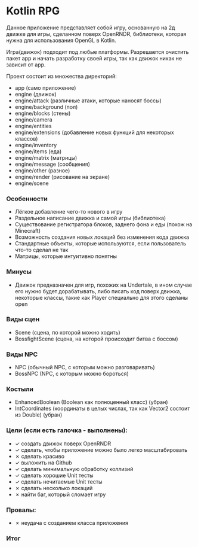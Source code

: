 # Kotlin RPG

Данное приложение представляет собой игру, основанную на 2д движке для игры,
сделанном поверх OpenRNDR, библиотеки,
которая нужна для использования OpenGL в Kotlin.<br>

Игра(движок) подходит под любые платформы.
Разрешается очистить пакет app и начать разработку своей игры, так как движок
никак не зависит от app.

Проект состоит из множества директорий:

- app (само приложение)
- engine (движок)
- engine/attack (различные атаки, которые наносят боссы)
- engine/background (пол)
- engine/blocks (стены)
- engine/camera
- engine/entities
- engine/extensions (добавление новых функций для некоторых классов)
- engine/inventory
- engine/items (еда)
- engine/matrix (матрицы)
- engine/message (сообщения)
- engine/other (разное)
- engine/render (рисование на экране)
- engine/scene

### Особенности

- Лёгкое добавление чего-то нового в игру
- Раздельное написание движка и самой игры (библиотека)
- Существование регистратора блоков, заднего фона и еды (похож на Minecraft)
- Возможность создания новых локаций без изменения кода движка
- Стандартные объекты, которые используются, если пользователь что-то сделал не
  так
- Матрицы, которые интуитивно понятны

### Минусы

- Движок предназначен для игр, похожих на Undertale, в ином случае его нужно
  будет дорабатывать, либо писать код
  поверх движка, некоторые классы, такие как Player специально для этого
  сделаны open

### Виды сцен

- Scene (сцена, по которой можно ходить)
- BossfightScene (сцена, на которой происходит битва с боссом)

### Виды NPC

- NPC (обычный NPC, с которым можно разговаривать)
- BossNPC (NPC, с которым можно бороться)

### Костыли

- EnhancedBoolean (Boolean как полноценный класс) (убран)
- IntCoordinates (координаты в целых числах, так как Vector2 состоит из Double) (убран)

### Цели (если есть галочка - выполнены):

- &check; создать движок поверх OpenRNDR
- &check; сделать, чтобы приложение можно было легко масштабировать
- &cross; сделать красиво
- &check; выложить на Github
- &check; сделать минимальную обработку коллизий
- &check; сделать хорошие Unit тесты
- &check; сделать нечитаемые Unit тесты
- &cross; сделать несколько локаций
- &cross; найти баг, который сломает игру

### Провалы:

- &cross; неудача с созданием класса приложения

### Итог
